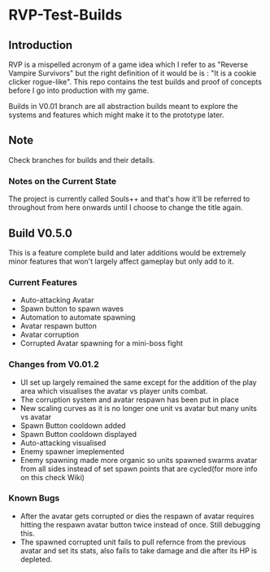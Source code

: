 # RVP-Test-Builds
## Introduction
RVP is a mispelled acronym of a game idea which I refer to as "Reverse Vampire Survivors" but the right definition of it would be is : "It is a  cookie clicker rogue-like". This repo contains the test builds and proof of concepts before I go into production with my game.

Builds in V0.01 branch are all abstraction builds meant to explore the systems and features which might make it to the prototype later.

## Note
Check branches for builds and their details.

### Notes on the Current State
The project is currently called Souls++ and that's how it'll be referred to throughout from here onwards until I choose to change the title again.

## Build V0.5.0
This is a feature complete build and later additions would be extremely minor features that won't largely affect gameplay but only add to it.

### Current Features
- Auto-attacking Avatar
- Spawn button to spawn waves
- Automation to automate spawning
- Avatar respawn button
- Avatar corruption
- Corrupted Avatar spawning for a mini-boss fight

### Changes from V0.01.2
- UI set up largely remained the same except for the addition of the play area which visualises the avatar vs player units combat.
- The corruption system and avatar respawn has been put in place
- New scaling curves as it is no longer one unit vs avatar but many units vs avatar
- Spawn Button cooldown added
- Spawn Button cooldown displayed
- Auto-attacking visualised
- Enemy spawner imeplemented
- Enemy spawning made more organic so units spawned swarms avatar from all sides instead of set spawn points that are cycled(for more info on this check Wiki)

### Known Bugs
- After the avatar gets corrupted or dies the respawn of avatar requires hitting the respawn avatar button twice instead of once. Still debugging this. 
- The spawned corrupted unit fails to pull refernce from the previous avatar and set its stats, also fails to take damage and die after its HP is depleted.
